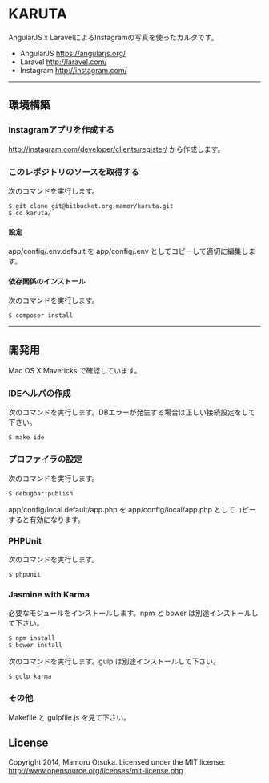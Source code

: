 # KARUTA
AngularJS x LaravelによるInstagramの写真を使ったカルタです。

* AngularJS https://angularjs.org/
* Laravel http://laravel.com/
* Instagram http://instagram.com/

---

## 環境構築

### Instagramアプリを作成する
http://instagram.com/developer/clients/register/ から作成します。

### このレポジトリのソースを取得する
次のコマンドを実行します。

    $ git clone git@bitbucket.org:mamor/karuta.git
    $ cd karuta/

#### 設定
app/config/.env.default を app/config/.env としてコピーして適切に編集します。

#### 依存関係のインストール
次のコマンドを実行します。

    $ composer install

---

## 開発用
Mac OS X Mavericks で確認しています。

### IDEヘルパの作成
次のコマンドを実行します。DBエラーが発生する場合は正しい接続設定をして下さい。

    $ make ide

### プロファイラの設定
次のコマンドを実行します。

    $ debugbar:publish

app/config/local.default/app.php を app/config/local/app.php としてコピーすると有効になります。

### PHPUnit
次のコマンドを実行します。

    $ phpunit

### Jasmine with Karma
必要なモジュールをインストールします。npm と bower は別途インストールして下さい。

    $ npm install
    $ bower install

次のコマンドを実行します。gulp は別途インストールして下さい。

    $ gulp karma

### その他
Makefile と gulpfile.js を見て下さい。

## License
Copyright 2014, Mamoru Otsuka. Licensed under the MIT license: http://www.opensource.org/licenses/mit-license.php
